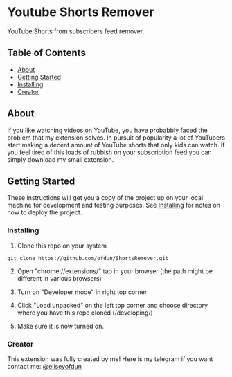 # Youtube Shorts Remover

YouTube Shorts from subscribers feed remover.

## Table of Contents

- [About](#about)
- [Getting Started](#getting_started)
- [Installing](#installing)
- [Creator](#creator)

## About <a name = "about"></a>

If you like watching videos on YouTube, you have probabbly faced the problem that my extension solves. In pursuit of popularity a lot of YouTubers start making a decent amount of YouTube shorts that only kids can watch. If you feel tired of this loads of rubbish on your subscription feed you can simply download my small extension.

## Getting Started <a name = "getting_started"></a>

These instructions will get you a copy of the project up on your local machine for development and testing purposes. See [Installing](#installing) for notes on how to deploy the project.

### Installing <a name = "installing"></a>

1. Clone this repo on your system

```shell
git clone https://github.com/ofdun/ShortsRemover.git
```

2. Open "chrome://extensions/" tab in your browser (the path might be different in various browsers)

3. Turn on "Developer mode" in right top corner

4. Click "Load unpacked" on the left top corner and choose directory where you have this repo cloned (/developing/)

5. Make sure it is now turned on.

### Creator <a name = "creator"></a>

This extension was fully created by me! Here is my telegram if you want contact me: [@eliseyofdun](https://t.me/eliseyofdun)
